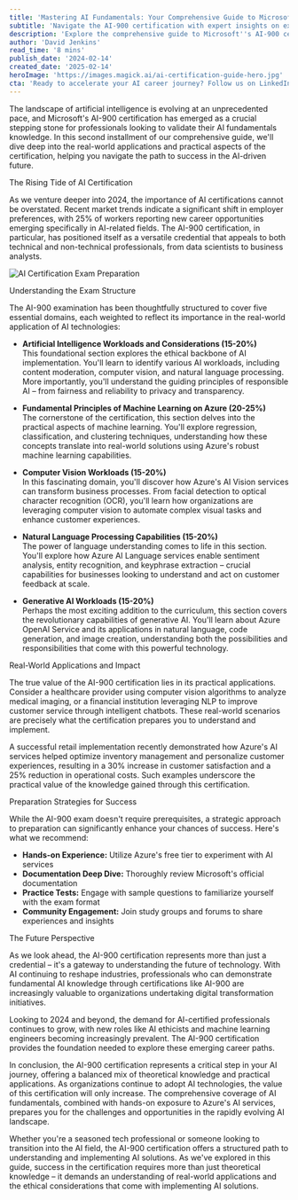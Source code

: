 ```yaml
---
title: 'Mastering AI Fundamentals: Your Comprehensive Guide to Microsoft''s AI-900 Certification (Part 2)'
subtitle: 'Navigate the AI-900 certification with expert insights on exam structure, preparation strategies, and real-world applications'
description: 'Explore the comprehensive guide to Microsoft''s AI-900 certification, covering exam structure, preparation strategies, and real-world applications. Learn about the five essential domains, from AI workloads to generative AI, and discover how this certification can advance your career in the rapidly evolving field of artificial intelligence.'
author: 'David Jenkins'
read_time: '8 mins'
publish_date: '2024-02-14'
created_date: '2025-02-14'
heroImage: 'https://images.magick.ai/ai-certification-guide-hero.jpg'
cta: 'Ready to accelerate your AI career journey? Follow us on LinkedIn for daily insights, exam tips, and success stories from certified AI professionals who''ve mastered the AI-900 certification!'
---
```


The landscape of artificial intelligence is evolving at an unprecedented pace, and Microsoft's AI-900 certification has emerged as a crucial stepping stone for professionals looking to validate their AI fundamentals knowledge. In this second installment of our comprehensive guide, we'll dive deep into the real-world applications and practical aspects of the certification, helping you navigate the path to success in the AI-driven future.

The Rising Tide of AI Certification

As we venture deeper into 2024, the importance of AI certifications cannot be overstated. Recent market trends indicate a significant shift in employer preferences, with 25% of workers reporting new career opportunities emerging specifically in AI-related fields. The AI-900 certification, in particular, has positioned itself as a versatile credential that appeals to both technical and non-technical professionals, from data scientists to business analysts.

![AI Certification Exam Preparation](https://i.magick.ai/PIXE/1739592112692_magick_img.webp)

Understanding the Exam Structure

The AI-900 examination has been thoughtfully structured to cover five essential domains, each weighted to reflect its importance in the real-world application of AI technologies:

- **Artificial Intelligence Workloads and Considerations (15-20%)**  
  This foundational section explores the ethical backbone of AI implementation. You'll learn to identify various AI workloads, including content moderation, computer vision, and natural language processing. More importantly, you'll understand the guiding principles of responsible AI – from fairness and reliability to privacy and transparency.

- **Fundamental Principles of Machine Learning on Azure (20-25%)**  
  The cornerstone of the certification, this section delves into the practical aspects of machine learning. You'll explore regression, classification, and clustering techniques, understanding how these concepts translate into real-world solutions using Azure's robust machine learning capabilities.

- **Computer Vision Workloads (15-20%)**  
  In this fascinating domain, you'll discover how Azure's AI Vision services can transform business processes. From facial detection to optical character recognition (OCR), you'll learn how organizations are leveraging computer vision to automate complex visual tasks and enhance customer experiences.

- **Natural Language Processing Capabilities (15-20%)**  
  The power of language understanding comes to life in this section. You'll explore how Azure AI Language services enable sentiment analysis, entity recognition, and keyphrase extraction – crucial capabilities for businesses looking to understand and act on customer feedback at scale.

- **Generative AI Workloads (15-20%)**  
  Perhaps the most exciting addition to the curriculum, this section covers the revolutionary capabilities of generative AI. You'll learn about Azure OpenAI Service and its applications in natural language, code generation, and image creation, understanding both the possibilities and responsibilities that come with this powerful technology.

Real-World Applications and Impact

The true value of the AI-900 certification lies in its practical applications. Consider a healthcare provider using computer vision algorithms to analyze medical imaging, or a financial institution leveraging NLP to improve customer service through intelligent chatbots. These real-world scenarios are precisely what the certification prepares you to understand and implement.

A successful retail implementation recently demonstrated how Azure's AI services helped optimize inventory management and personalize customer experiences, resulting in a 30% increase in customer satisfaction and a 25% reduction in operational costs. Such examples underscore the practical value of the knowledge gained through this certification.

Preparation Strategies for Success

While the AI-900 exam doesn't require prerequisites, a strategic approach to preparation can significantly enhance your chances of success. Here's what we recommend:

- **Hands-on Experience:** Utilize Azure's free tier to experiment with AI services
- **Documentation Deep Dive:** Thoroughly review Microsoft's official documentation
- **Practice Tests:** Engage with sample questions to familiarize yourself with the exam format
- **Community Engagement:** Join study groups and forums to share experiences and insights

The Future Perspective

As we look ahead, the AI-900 certification represents more than just a credential – it's a gateway to understanding the future of technology. With AI continuing to reshape industries, professionals who can demonstrate fundamental AI knowledge through certifications like AI-900 are increasingly valuable to organizations undertaking digital transformation initiatives.

Looking to 2024 and beyond, the demand for AI-certified professionals continues to grow, with new roles like AI ethicists and machine learning engineers becoming increasingly prevalent. The AI-900 certification provides the foundation needed to explore these emerging career paths.

In conclusion, the AI-900 certification represents a critical step in your AI journey, offering a balanced mix of theoretical knowledge and practical applications. As organizations continue to adopt AI technologies, the value of this certification will only increase. The comprehensive coverage of AI fundamentals, combined with hands-on exposure to Azure's AI services, prepares you for the challenges and opportunities in the rapidly evolving AI landscape.

Whether you're a seasoned tech professional or someone looking to transition into the AI field, the AI-900 certification offers a structured path to understanding and implementing AI solutions. As we've explored in this guide, success in the certification requires more than just theoretical knowledge – it demands an understanding of real-world applications and the ethical considerations that come with implementing AI solutions.